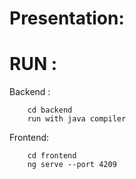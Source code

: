 # Presentation:

# RUN :
Backend :
```shell
    cd backend
    run with java compiler
```

Frontend:
```shell
    cd frontend
    ng serve --port 4209
```
